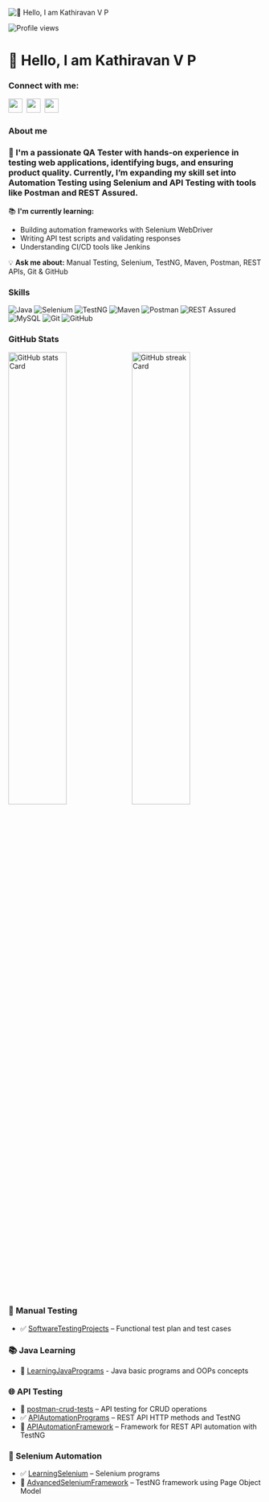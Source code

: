 ![👋 Hello, I am Kathiravan V P](https://as2.ftcdn.net/v2/jpg/05/67/40/31/1000_F_567403147_WjV5fqGRjjPUkBOnXaaREKgVjZMC12M7.jpg)

![Profile views](https://komarev.com/ghpvc/?username=KathiravanVP&label=Profile%20views&color=0e75b6&style=flat)

<div id="toc">
  <ul align="left" style="list-style: none">
    <summary>
      <h1>
        👋 Hello, I am Kathiravan V P
      </h1>
    </summary>
  </ul>
</div>

**<h3 align="left">Connect with me:</h3>** 
<p align="left"><a href="https://www.linkedin.com/in/kathiravanvp" target="_blank">
  <img src="https://img.shields.io/badge/LinkedIn-0077B5?style=for-the-badge&logo=linkedin&logoColor=white" height="28" style="margin-right: 4px"></a> <a href="kathir300499@gmail.com" target="_blank">
    <img src="https://img.shields.io/badge/Gmail-D14836?style=for-the-badge&logo=gmail&logoColor=white" height="28" style="margin-right: 4px"></a> <a href="https://github.com/KathiravanVP" target="_blank">
      <img src="https://img.shields.io/badge/GitHub-100000?style=for-the-badge&logo=github&logoColor=white" height="28" style="margin-right: 4px"></a></p>

**<h3 align="left">About me</h3>**
 **<h3 align="left">🚀 I'm a passionate QA Tester with hands-on experience in testing web applications, identifying bugs, and ensuring product quality. Currently, I’m expanding my skill set into Automation Testing using Selenium and API Testing with tools like Postman and REST Assured.</h3>**

📚 **I'm currently learning:**
  * Building automation frameworks with Selenium WebDriver
  * Writing API test scripts and validating responses
  * Understanding CI/CD tools like Jenkins

💡 **Ask me about:**  Manual Testing, Selenium, TestNG, Maven, Postman, REST APIs, Git & GitHub

 **<h3 align="left">Skills</h3>**
  
![Java](https://img.shields.io/badge/Java-ED8B00?style=for-the-badge&logo=java&logoColor=white)
![Selenium](https://img.shields.io/badge/Selenium-43B02A?style=for-the-badge&logo=selenium&logoColor=white)
![TestNG](https://img.shields.io/badge/TestNG-FFCC00?style=for-the-badge&logo=testng&logoColor=black)
![Maven](https://img.shields.io/badge/Maven-C71A36?style=for-the-badge&logo=apachemaven&logoColor=white)
![Postman](https://img.shields.io/badge/Postman-FF6C37?style=for-the-badge&logo=postman&logoColor=white)
![REST Assured](https://img.shields.io/badge/REST--Assured-6D6E71?style=for-the-badge)
![MySQL](https://img.shields.io/badge/MySQL-4479A1?style=for-the-badge&logo=mysql&logoColor=white)
![Git](https://img.shields.io/badge/Git-F05032?style=for-the-badge&logo=git&logoColor=white)
![GitHub](https://img.shields.io/badge/GitHub-181717?style=for-the-badge&logo=github&logoColor=white)

 **<h3 align="left">GitHub Stats</h3>**

<p align="left">
  <img width="48%" src="https://github-readme-stats.vercel.app/api?username=KathiravanVP&theme=react&hide_title=false&hide_rank=false&show_icons=false&include_all_commits=false&count_private=true&line_height=23" alt="GitHub stats Card" />
  <img width="48%" src="https://streak-stats.demolab.com/?user=KathiravanVP&theme=react&hide_border=false&date_format=M+j%5B%2C+Y%5D&mode=daily&hide_total_contributions=false&hide_current_streak=false&hide_longest_streak=false&card_height=200" alt="GitHub streak Card" />
</p>

### 📄 Manual Testing

- ✅ [SoftwareTestingProjects](https://github.com/KathiravaVP/SoftwareTestingProjects) – Functional test plan and test cases

### 📚 Java Learning

- 📘 [LearningJavaPrograms](https://github.com/KathiravaVP/SoftwareTestingProjects) - Java basic programs and OOPs concepts

### 🌐 API Testing

- 🧪 [postman-crud-tests](https://github.com/KathiravaVP/SoftwareTestingProjects) – API testing for CRUD operations
- ✅ [APIAutomationPrograms](https://github.com/KathiravaVP/ATB11xAPIAutomationPrograms) – REST API HTTP methods and TestNG
- 🔄 [APIAutomationFramework](https://github.com/KathiravaVP/APIAutomationFrameworkATB11x) – Framework for REST API automation with TestNG

### 🔧 Selenium Automation

- ✅ [LearningSelenium](https://github.com/KathiravaVP/LearningSeleniumATB11x) – Selenium programs
- 🔄 [AdvancedSeleniumFramework](https://github.com/KathiravaVP/ATB11xAdvancedSeleniumFramework) – TestNG framework using Page Object Model

